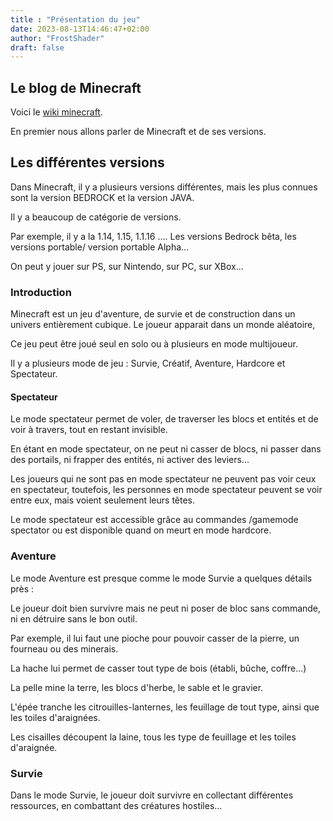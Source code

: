 ```yaml
---
title : "Présentation du jeu"
date: 2023-08-13T14:46:47+02:00
author: "FrostShader"
draft: false
---
```


## Le blog de Minecraft

Voici le [wiki minecraft](https://minecraft.fandom.com/fr/wiki/Minecraft_Wiki).

En premier nous allons parler de Minecraft et de ses versions.

## Les différentes versions

Dans Minecraft, il y a plusieurs versions différentes, mais les plus connues sont la version BEDROCK et la version JAVA.

Il y a beaucoup de catégorie de versions.

Par exemple, il y a la 1.14, 1.15, 1.1.16 .... Les versions Bedrock bêta, les versions portable/ version portable Alpha...

On peut y jouer sur PS, sur Nintendo, sur PC, sur XBox...

### Introduction

Minecraft est un jeu d'aventure, de survie et de construction dans un univers entièrement cubique.
Le joueur apparait dans un monde aléatoire,

Ce jeu peut être joué seul en solo ou à plusieurs en mode multijoueur.

Il y a plusieurs mode de jeu : Survie, Créatif, Aventure, Hardcore et Spectateur.

#### Spectateur

Le mode spectateur permet de voler, de traverser les blocs et entités et de voir à travers, tout en restant invisible.

En étant en mode spectateur, on ne peut ni casser de blocs, ni passer dans des portails, ni frapper des entités, ni activer des leviers...

Les joueurs qui ne sont pas en mode spectateur ne peuvent pas voir ceux en spectateur, toutefois, les personnes en mode spectateur peuvent se voir entre eux, mais voient seulement leurs têtes.

Le mode spectateur est accessible grâce au commandes /gamemode spectator ou est disponible quand on meurt en mode hardcore.

### Aventure

Le mode Aventure est presque comme le mode Survie a quelques détails près :

Le joueur doit bien survivre mais ne peut ni poser de bloc sans commande, ni en détruire sans le bon outil.

Par exemple, il lui faut une pioche pour pouvoir casser de la pierre, un fourneau ou des minerais.

La hache lui permet de casser tout type de bois (établi, bûche, coffre...)

La pelle mine la terre, les blocs d'herbe, le sable et le gravier.

L'épée tranche les citrouilles-lanternes, les feuillage de tout type, ainsi que les toiles d'araignées.

Les cisailles découpent la laine, tous les type de feuillage et les toiles d'araignée.

### Survie 
Dans le mode Survie, le joueur doit survivre en collectant différentes ressources, en combattant des créatures hostiles...


